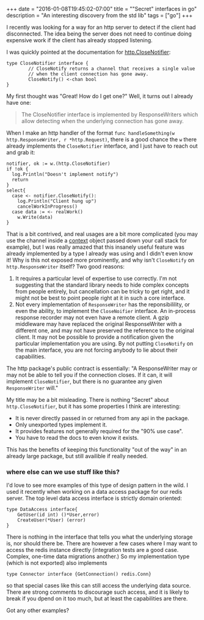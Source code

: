 +++
date = "2016-01-08T19:45:02-07:00"
title = "\"Secret\" interfaces in go"
description = "An interesting discovery from the std lib"
tags = ["go"]
+++

I recently was looking for a way for an http server to detect if the client had disconnected. The idea being the server does not need to continue doing expensive work if the client has already stopped listening.

I was quickly pointed at the documentation for [http.CloseNotifier](https://golang.org/pkg/net/http/#CloseNotifier):

```
type CloseNotifier interface {
        // CloseNotify returns a channel that receives a single value
        // when the client connection has gone away.
        CloseNotify() <-chan bool
}
```

My first thought was "Great! How do I get one?" Well, it turns out I already have one:

> The CloseNotifier interface is implemented by ResponseWriters which allow detecting when the underlying connection has gone away.

When I make an http handler of the format `func handleSomething(w http.ResponseWriter, r *http.Request)`, there is a good chance the `w` there already implements
the `CloseNotifier` interface, and I just have to reach out and grab it:

```
notifier, ok := w.(http.CloseNotifier)
if !ok {
  log.Println("Doesn't implement notify")    
  return
} 
select{
  case <- notifier.CloseNotify():
    log.Println("Client hung up")
    cancelWorkInProgress()
  case data := <- realWork()
    w.Write(data)    
}
```

That is a bit contrived, and real usages are a bit more complicated (you may use the channel inside a [context](https://blog.golang.org/context) 
object passed down your call stack for example), but I was really amazed that this insanely useful feature was already implemented by a type 
I already was using and I didn't 
even know it! Why is this not exposed more prominently, and why isn't `CloseNotify` on `http.ResponseWriter` itself? Two good reasons:

1. It requires a particular level of expertise to use correctly. I'm not suggesting that the standard library needs to hide complex concepts from people
entirely, but cancellation can be tricky to get right, and it might not be best to point people right at it in such a core interface.
2. Not every implementation of `ResponseWriter` has the reponsibilility, or even the ability, to implement the `CloseNoifier` interface. An in-process
response recorder may not even have a remote client. A gzip middleware may have replaced the original ResponseWriter with a different one, 
and may not have preserved the reference to the original client. It may not be possible to provide a notification given the particular implementation you are using.
By not putting `CloseNotify` on the main interface, you are not forcing anybody to lie about their capabilities.

The http package's public contract is essentially: "A ResponseWriter may or may not be able to tell you if the connection closes. If it can, it will implement `CloseNotifier`, but there
is no guarantee any given `ResponseWriter` will." 

My title may be a bit misleading. There is nothing "Secret" about `http.CloseNotifier`, but it has some properties I think are interesting:

- It is never directly passed in or returned from any api in the package.
- Only unexported types implement it.
- It provides features not generally required for the "90% use case".
- You have to read the docs to even know it exists.

This has the benefits of keeping this functionality "out of the way" in an already large package, 
but still availible if really needed. 

### where else can we use stuff like this?

I'd love to see more examples of this type of design pattern in the wild. I used it recently when working on a data access package for our redis server. The top level data access interface is strictly domain oriented:

```
type DataAccess interface{
	GetUser(id int) ()*User,error)
	CreateUser(*User) (error)
}
``` 
There is nothing in the interface that tells you what the underlying storage is, nor should there be. There are however a few cases where 
I may want to access the redis instance directly (integration tests are a good case. Complex, one-time data migrations another.) So my implementation type (which is not exported) also implements 

`type Connector interface {GetConnection() redis.Conn}`

so that special cases like this can still access the underlying data source. There are strong comments to discourage such access, and it is likely to break if you dpend on it too much, but at least the capabilities are there.

Got any other examples? 



